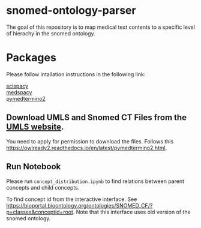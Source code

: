 # snomed-ontology-parser
The goal of this repository is to map medical text contents to a specific level of hierachy in the snomed ontology.

# Packages
Please follow intallation instructions in the following link:

[scispacy](https://github.com/allenai/scispacy)  
[medspacy](https://github.com/medspacy/medspacy)  
[pymedtermino2](https://owlready2.readthedocs.io/en/latest/pymedtermino2.html)

## Download UMLS and Snomed CT Files from the [UMLS website](https://www.nlm.nih.gov/research/umls/).
You need to apply for permission to download the files.
Follows this https://owlready2.readthedocs.io/en/latest/pymedtermino2.html.

## Run Notebook
Please run `concept_distribution.ipynb` to find relations between parent concepts and child concepts.


To find concept id from the interactive interface. 
See https://bioportal.bioontology.org/ontologies/SNOMED_CF/?p=classes&conceptid=root. Note that this interface uses old version of the snomed ontology.
